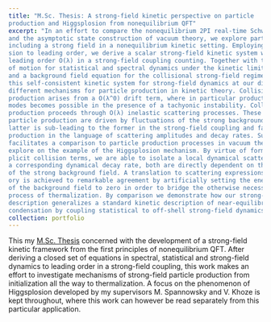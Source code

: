 ```yaml
---
title: "M.Sc. Thesis: A strong-field kinetic perspective on particle
production and Higgsplosion from nonequilibrium QFT"
excerpt: "In an effort to compare the nonequilibrium 2PI real-time Schwinger-Keldysh formalism
and the asymptotic state construction of vacuum theory, we explore particle production
including a strong field in a nonequilibrium kinetic setting. Employing a loop expan-
sion to leading order, we derive a scalar strong-field kinetic system which is complete to
leading order O(λ) in a strong-field coupling counting. Together with the 2PI equations
of motion for statistical and spectral dynamics under the kinetic limit, a kinetic equation
and a background field equation for the collisional strong-field regime is derived. With
this self-consistent kinetic system for strong-field dynamics at our disposal, we identify
different mechanisms for particle production in kinetic theory. Collisionless particle
production arises from a O(λ^0) drift term, where in particular production of gap-less
modes becomes possible in the presence of a tachyonic instability. Collisional particle
production proceeds through O(λ) inelastic scattering processes. These mechanisms for
particle production are driven by fluctuations of the strong background field, where the
latter is sub-leading to the former in the strong-field coupling and facilitates particle
production in the language of scattering amplitudes and decay rates. Such a description
facilitates a comparison to particle production processes in vacuum theory, which we
explore on the example of the Higgsplosion mechanism. By virtue of formulating ex-
plicit collision terms, we are able to isolate a local dynamical scattering amplitude and
a corresponding dynamical decay rate, both are directly dependent on the fluctuations
of the strong background field. A translation to scattering expressions of vacuum the-
ory is achieved to remarkable agreement by artificially setting the energy contribution
of the background field to zero in order to bridge the otherwise necessary dynamical
process of thermalization. By comparison we demonstrate how our strong-field kinetic
description generalizes a standard kinetic description of near-equilibrium Bose-Einstein
condensation by coupling statistical to off-shell strong-field dynamics."
collection: portfolio
---
```


This my [M.Sc. Thesis](http://thpreis.github.io/files/msc-thesis_ThimoPreis_Digital.pdf) concerned with the development of a strong-field kinetic framework from the first principles of nonequilibrium QFT. After deriving a closed set of equations in spectral, statistical and strong-field dynamics to leading order in a strong-field coupling, this work makes an effort to investigate mechanisms of strong-field particle production from initialization all the way to thermalization. A focus on the phenomenon of Higgsplosion developed by my supervisors M. Spannowsky and V. Khoze is kept throughout, where this work can however be read separately from this particular application.

